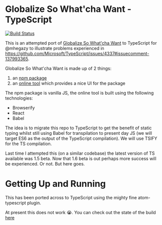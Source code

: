# Globalize So What'cha Want - TypeScript

[![Build Status](https://ci.appveyor.com/api/projects/status/github/johnnyreilly/globalize-so-what-cha-want-typescript?retina=false)](https://ci.appveyor.com/project/JohnReilly/globalize-so-what-cha-want-typescript)

This is an attempted port of [Globalize So What'cha Want](https://github.com/johnnyreilly/globalize-so-what-cha-want) to TypeScript for @mhegazy to illustrate problems experienced in https://github.com/Microsoft/TypeScript/issues/4337#issuecomment-137993365.

Globalize So What'cha Want is made up of 2 things:

1. an [npm package](https://www.npmjs.com/package/globalize-so-what-cha-want)
2. an [online tool](http://johnnyreilly.github.io/globalize-so-what-cha-want/) which provides a nice UI for the package

The npm package is vanilla JS, the online tool is built using the following technologies:
- Browserify
- React
- Babel

The idea is to migrate this repo to TypeScript to get the benefit of static typing whilst still using Babel for transpilation to present day JS (we will target ES6 as the output of the TypeScript compilation).  We will use TSIFY for the TS compilation.

Last time I attempted this (on a similar codebase) the latest version of TS available was 1.5 beta.  Now that 1.6 beta is out perhaps more success will be experienced.  Or not.  But here goes.

# Getting Up and Running

This has been ported across to TypeScript using the mighty fine atom-typescript plugin.  

At present this does not work :sob:.  You can check out the state of the build [here](https://ci.appveyor.com/project/JohnReilly/globalize-so-what-cha-want-typescript)

